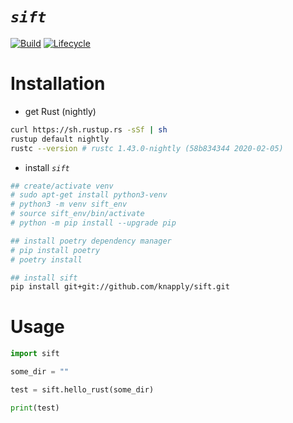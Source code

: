 
# _`sift`_

<!-- badges: start -->
<!-- [![crates.io](https://img.shields.io/crates/v/sift.svg)](https://crates.io/crates/sift) -->
[![Build](https://github.com/knapply/sift/workflows/Rust+Python/badge.svg)](https://github.com/knapply/sift/actions)
[![Lifecycle](https://img.shields.io/badge/lifecycle-experimental-orange.svg)]()
<!-- [![License: GPL v3](https://img.shields.io/badge/License-GPLv3-blue.svg)](https://www.gnu.org/licenses/gpl-3.0) -->
<!-- badges: end -->


# Installation

* get Rust (nightly)

```sh
curl https://sh.rustup.rs -sSf | sh
rustup default nightly
rustc --version # rustc 1.43.0-nightly (58b834344 2020-02-05)
```


* install _`sift`_

```sh
## create/activate venv
# sudo apt-get install python3-venv
# python3 -m venv sift_env
# source sift_env/bin/activate
# python -m pip install --upgrade pip

## install poetry dependency manager
# pip install poetry
# poetry install

## install sift
pip install git+git://github.com/knapply/sift.git
```

# Usage

```python
import sift

some_dir = ""

test = sift.hello_rust(some_dir)

print(test)
```